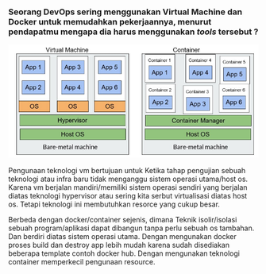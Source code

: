 ### Seorang DevOps sering menggunakan **Virtual Machine dan Docker** untuk memudahkan pekerjaannya, menurut pendapatmu mengapa dia harus menggunakan *tools* tersebut ?

![vm vs docker](https://raw.githubusercontent.com/fembi/dumbway-fembi-isnanto/main/gambar/vm%20docker.jpg)

Pengunaan teknologi vm bertujuan untuk Ketika tahap pengujian sebuah teknologi atau infra baru tidak menganggu sistem operasi utama/host os. Karena vm berjalan mandiri/memiliki sistem operasi sendiri yang berjalan diatas teknologi hypervisor atau sering kita serbut virtualisasi diatas host os. Tetapi teknologi ini membutuhkan resorce yang cukup besar.

Berbeda dengan docker/container sejenis, dimana Teknik isolir/isolasi sebuah program/aplikasi dapat dibangun tanpa perlu sebuah os tambahan. Dan berdiri diatas sistem operasi utama. Dengan mengunakan docker proses build dan destroy app lebih mudah karena sudah disediakan beberapa template contoh docker hub. Dengan mengunakan teknologi container memperkecil pengunaan resource.